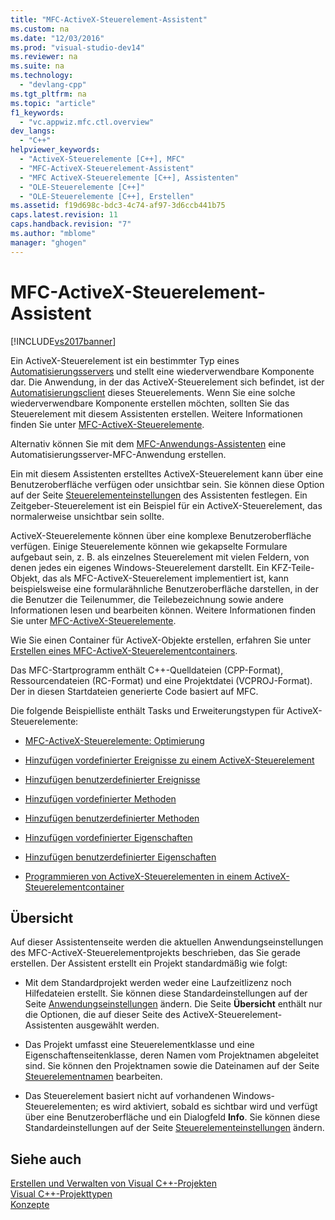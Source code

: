 ```yaml
---
title: "MFC-ActiveX-Steuerelement-Assistent"
ms.custom: na
ms.date: "12/03/2016"
ms.prod: "visual-studio-dev14"
ms.reviewer: na
ms.suite: na
ms.technology: 
  - "devlang-cpp"
ms.tgt_pltfrm: na
ms.topic: "article"
f1_keywords: 
  - "vc.appwiz.mfc.ctl.overview"
dev_langs: 
  - "C++"
helpviewer_keywords: 
  - "ActiveX-Steuerelemente [C++], MFC"
  - "MFC-ActiveX-Steuerelement-Assistent"
  - "MFC ActiveX-Steuerelemente [C++], Assistenten"
  - "OLE-Steuerelemente [C++]"
  - "OLE-Steuerelemente [C++], Erstellen"
ms.assetid: f19d698c-bdc3-4c74-af97-3d6ccb441b75
caps.latest.revision: 11
caps.handback.revision: "7"
ms.author: "mblome"
manager: "ghogen"
---
```

# MFC-ActiveX-Steuerelement-Assistent
[!INCLUDE[vs2017banner](../../assembler/inline/includes/vs2017banner.md)]

Ein ActiveX\-Steuerelement ist ein bestimmter Typ eines [Automatisierungsservers](../../mfc/automation-servers.md) und stellt eine wiederverwendbare Komponente dar.  Die Anwendung, in der das ActiveX\-Steuerelement sich befindet, ist der [Automatisierungsclient](../../mfc/automation-clients.md) dieses Steuerelements.  Wenn Sie eine solche wiederverwendbare Komponente erstellen möchten, sollten Sie das Steuerelement mit diesem Assistenten erstellen.  Weitere Informationen finden Sie unter [MFC\-ActiveX\-Steuerelemente](../../mfc/mfc-activex-controls.md).  
  
 Alternativ können Sie mit dem [MFC\-Anwendungs\-Assistenten](../../mfc/reference/mfc-application-wizard.md) eine Automatisierungsserver\-MFC\-Anwendung erstellen.  
  
 Ein mit diesem Assistenten erstelltes ActiveX\-Steuerelement kann über eine Benutzeroberfläche verfügen oder unsichtbar sein.  Sie können diese Option auf der Seite [Steuerelementeinstellungen](../../mfc/reference/control-settings-mfc-activex-control-wizard.md) des Assistenten festlegen.  Ein Zeitgeber\-Steuerelement ist ein Beispiel für ein ActiveX\-Steuerelement, das normalerweise unsichtbar sein sollte.  
  
 ActiveX\-Steuerelemente können über eine komplexe Benutzeroberfläche verfügen.  Einige Steuerelemente können wie gekapselte Formulare aufgebaut sein, z. B. als einzelnes Steuerelement mit vielen Feldern, von denen jedes ein eigenes Windows\-Steuerelement darstellt.  Ein KFZ\-Teile\-Objekt, das als MFC\-ActiveX\-Steuerelement implementiert ist, kann beispielsweise eine formularähnliche Benutzeroberfläche darstellen, in der die Benutzer die Teilenummer, die Teilebezeichnung sowie andere Informationen lesen und bearbeiten können.  Weitere Informationen finden Sie unter [MFC\-ActiveX\-Steuerelemente](../../mfc/mfc-activex-controls.md).  
  
 Wie Sie einen Container für ActiveX\-Objekte erstellen, erfahren Sie unter [Erstellen eines MFC\-ActiveX\-Steuerelementcontainers](../../mfc/reference/creating-an-mfc-activex-control-container.md).  
  
 Das MFC\-Startprogramm enthält C\+\+\-Quelldateien \(CPP\-Format\), Ressourcendateien \(RC\-Format\) und eine Projektdatei \(VCPROJ\-Format\).  Der in diesen Startdateien generierte Code basiert auf MFC.  
  
 Die folgende Beispielliste enthält Tasks und Erweiterungstypen für ActiveX\-Steuerelemente:  
  
-   [MFC\-ActiveX\-Steuerelemente: Optimierung](../../mfc/mfc-activex-controls-optimization.md)  
  
-   [Hinzufügen vordefinierter Ereignisse zu einem ActiveX\-Steuerelement](../../mfc/mfc-activex-controls-adding-stock-events-to-an-activex-control.md)  
  
-   [Hinzufügen benutzerdefinierter Ereignisse](../../mfc/mfc-activex-controls-adding-custom-events.md)  
  
-   [Hinzufügen vordefinierter Methoden](../../mfc/mfc-activex-controls-adding-stock-methods.md)  
  
-   [Hinzufügen benutzerdefinierter Methoden](../../mfc/mfc-activex-controls-adding-custom-methods.md)  
  
-   [Hinzufügen vordefinierter Eigenschaften](../../mfc/mfc-activex-controls-adding-stock-properties.md)  
  
-   [Hinzufügen benutzerdefinierter Eigenschaften](../../mfc/mfc-activex-controls-adding-custom-properties.md)  
  
-   [Programmieren von ActiveX\-Steuerelementen in einem ActiveX\-Steuerelementcontainer](../../mfc/programming-activex-controls-in-a-activex-control-container.md)  
  
## Übersicht  
 Auf dieser Assistentenseite werden die aktuellen Anwendungseinstellungen des MFC\-ActiveX\-Steuerelementprojekts beschrieben, das Sie gerade erstellen.  Der Assistent erstellt ein Projekt standardmäßig wie folgt:  
  
-   Mit dem Standardprojekt werden weder eine Laufzeitlizenz noch Hilfedateien erstellt.  Sie können diese Standardeinstellungen auf der Seite [Anwendungseinstellungen](../../mfc/reference/application-settings-mfc-activex-control-wizard.md) ändern.  Die Seite **Übersicht** enthält nur die Optionen, die auf dieser Seite des ActiveX\-Steuerelement\-Assistenten ausgewählt werden.  
  
-   Das Projekt umfasst eine Steuerelementklasse und eine Eigenschaftenseitenklasse, deren Namen vom Projektnamen abgeleitet sind.  Sie können den Projektnamen sowie die Dateinamen auf der Seite [Steuerelementnamen](../../mfc/reference/control-names-mfc-activex-control-wizard.md) bearbeiten.  
  
-   Das Steuerelement basiert nicht auf vorhandenen Windows\-Steuerelementen; es wird aktiviert, sobald es sichtbar wird und verfügt über eine Benutzeroberfläche und ein Dialogfeld **Info**.  Sie können diese Standardeinstellungen auf der Seite [Steuerelementeinstellungen](../../mfc/reference/control-settings-mfc-activex-control-wizard.md) ändern.  
  
## Siehe auch  
 [Erstellen und Verwalten von Visual C\+\+\-Projekten](../../ide/creating-and-managing-visual-cpp-projects.md)   
 [Visual C\+\+\-Projekttypen](../../ide/visual-cpp-project-types.md)   
 [Konzepte](../../atl/active-template-library-atl-concepts.md)